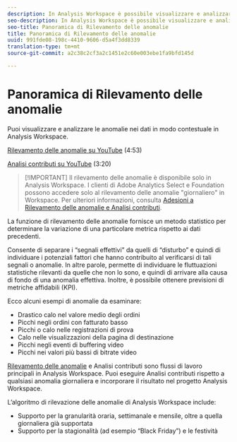 ```yaml
---
description: In Analysis Workspace è possibile visualizzare e analizzare le anomalie nei dati in modo contestuale.
seo-description: In Analysis Workspace è possibile visualizzare e analizzare le anomalie nei dati in modo contestuale.
seo-title: Panoramica di Rilevamento delle anomalie
title: Panoramica di Rilevamento delle anomalie
uuid: 991fde08-198c-4410-9606-d5a4f3dd8339
translation-type: tm+mt
source-git-commit: a2c38c2cf3a2c1451e2c60e003ebe1fa9bfd145d

---
```



# Panoramica di Rilevamento delle anomalie

Puoi visualizzare e analizzare le anomalie nei dati in modo contestuale in Analysis Workspace.

[Rilevamento delle anomalie su YouTube](https://www.youtube.com/watch?v=krXyQCjXoeU&index=63&list=PL2tCx83mn7GuNnQdYGOtlyCu0V5mEZ8sS) (4:53)

[Analisi contributi su YouTube](https://www.youtube.com/watch?v=MbpeJIADtGk&index=64&list=PL2tCx83mn7GuNnQdYGOtlyCu0V5mEZ8sS) (3:20)

> [!IMPORTANT] Il rilevamento delle anomalie è disponibile solo in Analysis Workspace. I clienti di Adobe Analytics Select e Foundation possono accedere solo al rilevamento delle anomalie "giornaliero" in Workspace. Per ulteriori informazioni, consulta [Adesioni a Rilevamento delle anomalie e Analisi contributi](../contribution-analysis/ca-tokens.md).

La funzione di rilevamento delle anomalie fornisce un metodo statistico per determinare la variazione di una particolare metrica rispetto ai dati precedenti.

Consente di separare i “segnali effettivi” da quelli di “disturbo” e quindi di individuare i potenziali fattori che hanno contribuito al verificarsi di tali segnali o anomalie. In altre parole, permette di individuare le fluttuazioni statistiche rilevanti da quelle che non lo sono, e quindi di arrivare alla causa di fondo di una anomalia effettiva. Inoltre, è possibile ottenere previsioni di metriche affidabili (KPI).

Ecco alcuni esempi di anomalie da esaminare:

* Drastico calo nel valore medio degli ordini
* Picchi negli ordini con fatturato basso
* Picchi o calo nelle registrazioni di prova
* Calo nelle visualizzazioni della pagina di destinazione
* Picchi negli eventi di buffering video
* Picchi nei valori più bassi di bitrate video

[Rilevamento delle anomalie](https://marketing.adobe.com/resources/help/en_US/analytics/contribution/ca_main.html) e Analisi contributi sono flussi di lavoro principali in Analysis Workspace. Puoi eseguire Analisi contributi rispetto a qualsiasi anomalia giornaliera e incorporare il risultato nel progetto Analysis Workspace.

L’algoritmo di rilevazione delle anomalie di Analysis Workspace include:

* Supporto per la granularità oraria, settimanale e mensile, oltre a quella giornaliera già supportata
* Supporto per la stagionalità (ad esempio “Black Friday”) e le festività
